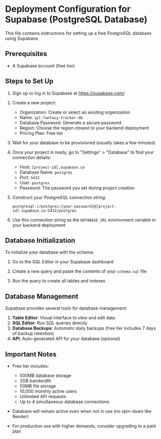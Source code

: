 # Deployment Configuration for Supabase (PostgreSQL Database)

This file contains instructions for setting up a free PostgreSQL database using Supabase.

## Prerequisites
- A Supabase account (free tier)

## Steps to Set Up

1. Sign up or log in to Supabase at https://supabase.com/

2. Create a new project:
   - Organization: Create or select an existing organization
   - Name: `ipl-fantasy-tracker-db`
   - Database Password: Generate a secure password
   - Region: Choose the region closest to your backend deployment
   - Pricing Plan: Free tier

3. Wait for your database to be provisioned (usually takes a few minutes)

4. Once your project is ready, go to "Settings" > "Database" to find your connection details:
   - Host: `[project-id].supabase.co`
   - Database Name: `postgres`
   - Port: `5432`
   - User: `postgres`
   - Password: The password you set during project creation

5. Construct your PostgreSQL connection string:
   ```
   postgresql://postgres:[your-password]@[project-id].supabase.co:5432/postgres
   ```

6. Use this connection string as the `DATABASE_URL` environment variable in your backend deployment

## Database Initialization

To initialize your database with the schema:

1. Go to the SQL Editor in your Supabase dashboard

2. Create a new query and paste the contents of your `schema.sql` file

3. Run the query to create all tables and indexes

## Database Management

Supabase provides several tools for database management:

1. **Table Editor**: Visual interface to view and edit data
2. **SQL Editor**: Run SQL queries directly
3. **Database Backups**: Automatic daily backups (free tier includes 7 days of backup retention)
4. **API**: Auto-generated API for your database (optional)

## Important Notes

- Free tier includes:
  - 500MB database storage
  - 2GB bandwidth
  - 50MB file storage
  - 10,000 monthly active users
  - Unlimited API requests
  - Up to 4 simultaneous database connections

- Database will remain active even when not in use (no spin-down like Render)

- For production use with higher demands, consider upgrading to a paid plan
